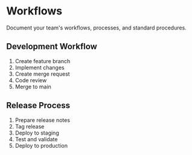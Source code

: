 # Workflows

Document your team's workflows, processes, and standard procedures.

## Development Workflow
1. Create feature branch
2. Implement changes
3. Create merge request
4. Code review
5. Merge to main

## Release Process
1. Prepare release notes
2. Tag release
3. Deploy to staging
4. Test and validate
5. Deploy to production
